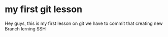 # my first git lesson

Hey guys, this is my first lesson on git
we have to commit that
creating new Branch 
lerning SSH
